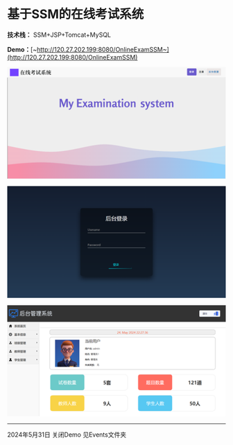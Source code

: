 # 基于SSM的在线考试系统

**技术栈：** SSM+JSP+Tomcat+MySQL

**Demo：**[~http://120.27.202.199:8080/OnlineExamSSM~](http://120.27.202.199:8080/OnlineExamSSM)

![1716560610609.png](Re_images/index.png)

![1716560769726.png](Re_images/admin_index.png)

![1716560859352.png](Re_images/admin_home.png)

---

2024年5月31日 关闭Demo 见Events文件夹
